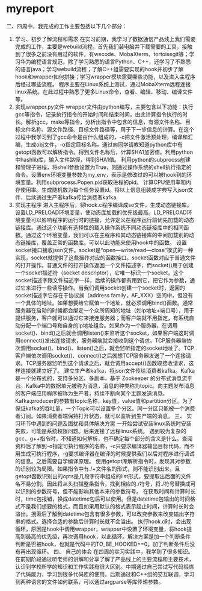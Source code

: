 # myreport
二、四周中，我完成的工作主要包括以下几个部分：
1.	学习、初步了解流程和需求
在实习前期，我学习了数据通信产品线上我们需要完成的工作，主要是webuild流程。首先我们装电脑并下载需要的工具，接触到了很多之前没有用过的软件，有wecode、MobaXterm、tortoisegit等；学习华为编程语言规范，除了学习熟悉的语言Python、C++，还学习了不熟悉的语言java；学习webuild流程；了解C++组需要实现的hook并初步了解hook和wrapper如何拼接；学习wrapper模块需要哪些功能，以及进入主程序后经过哪些流程。
程序主要在Linux系统上测试，通过MobaXterm远程连接linux系统。在此过程中熟悉了更多Linux命令，查看、编辑、移动、编译文件等。
2.	实现wrapper.py文件
wrapper文件由python编写，主要包含以下功能：执行gcc等指令，记录执行指令的开始时间和结束时间，由此计算指令执行的时长。解析gcc，make等指令，分析出指令中包含的信息，有源文件名称、目标文件名称、源文件路径、目标文件路径等，用于下一步信息的计算。在这个过程中我学习到了gcc命令是由什么组成的，-c把文件激活预处理，编译和汇编，生成obj文件，-o指定目标名称。通过向同学请教知道python库中有getopt函数可以解析指令。得到文件名称后，计算SHA1加密值。利用python中hashlib库，输入文件路径，得到SHA1值。
利用python的subprocss创建和管理子进程，将shell参数设置为True，则通过操作系统的shell执行指定的命令。设置env环境变量参数为my_env，表示是修改过的可以被hook到的环境变量。利用subprocess.Popen.pid获取进程的pid。
计算CPU使用率和内存使用率。生成随机数为每个任务设置id。将以上信息组装成字典写入json文件，后续通过生产者kafka传给消费者kafka.
3.	实现主程序
进入主程序后，将hook.c程序编译成so文件，生成动态链接库。设置LD_PRELOAD环境变量，使动态库加载的优先级最高。LD_PRELOAD环境变量可以影响程序的运行时的链接，允许定义在程序运行前优先加载的动态链接库。通过这个功能有选择性的载入操作系统不同动态链接库中的相同函数。通过这个环境变量，我们可以在主程序和其动态链接库的中间加载别的动态链接库，覆盖正常的函数库。可以以此功能来使用hook中的函数。
设置socket接口接收json文件。socket是“open—write/read—close”模式的一种实现，socket就提供了这些操作对应的函数接口。socket函数对应于普通文件的打开操作。普通文件的打开操作返回一个文件描述字，而socket()用于创建一个socket描述符（socket descriptor），它唯一标识一个socket。这个socket描述字跟文件描述字一样，后续的操作都有用到它，把它作为参数，通过它来进行一些读写操作。当我们调用socket创建一个socket时，返回的socket描述字它存在于协议族（address family，AF_XXX）空间中，但没有一个具体的地址。如果想要给它赋值一个地址，就必须调用bind()函数。通常服务器在启动的时候都会绑定一个众所周知的地址（如ip地址+端口号），用于提供服务，客户就可以通过它来接连服务器；而客户端就不用指定，有系统自动分配一个端口号和自身的ip地址组合。如果作为一个服务器，在调用socket()、bind()之后就会调用listen()来监听这个socket，如果客户端这时调用connect()发出连接请求，服务器端就会接收到这个请求。TCP服务器端依次调用socket()、bind()、listen()之后，就会监听指定的socket地址了。TCP客户端依次调用socket()、connect()之后就想TCP服务器发送了一个连接请求。TCP服务器监听到这个请求之后，就会调用accept()函数取接收请求，这样连接就建立好了。
建立生产者kafka，将json文件传给消费者kafka。Kafka是一个分布式的，支持多分区、多副本，基于 Zookeeper 的分布式消息流平台。Kafka中的数据单元被称为消息，消息的种类称为topic。向主题发布消息的客户端应用程序被称为生产者，持续不断向某个主题发送消息。Kafka.producer的参数有topic名称，key值，value值和partition分区。为了保证kafka的吞吐量，一个Topic可以设置多个分区。同一分区只能被一个消费者订阅。如果消费者端保持打开状态，就可以监听到生产端的消息。
三、	实习环节中遇到的问题及困扰和具体解决方案
一开始尝试安装linux系统时安装失败，可能是系统权限问题。后来连接了远程linux系统。
遇到较为复杂的gcc、g++指令时，不知道如何解析，也不确定每个部分的含义是什么。查阅资料后了解到-o指定可执行程序的名称，-c只要求编译器输出目标代码，而不用生成可执行程序，-g要求编译器在编译的时候提供我们以后对程序进行调试的信息。之后需要自学编译原理。
使用getopt库解析指令时，发现其对参数的识别较为局限。如果指令中有./+文件名的形式，则不能识别出来，且getopt函数识别出的opts是几段字符串组成的list形式，要提取出后面的文件名不易分割。因此将从头扫描整条指令，找到相应的./符号，将./符号替换成可以识别的参数符号，但不能影响其他本来的参数符号。
在获取时间和计算时长时，time包报错，换成datetime包后可以使用。但是datetime包输出的时间格式不是我们想要的格式，而且如果用默认的格式表示起止时间，计算时长时会溢出。搜索后了解到datetime包含有很多参数，可以改变参数来改变输出字符串的格式。选择合适的参数后计算时长就不会溢出。
执行hook.c时，会出现循环，原因是hook中调用wrapper，wrapper中设置了环境变量，将hook提高到最高的优先级，再次调用hook，以此循环。解决方案是加一个判断条件判断是否被hook，也就是代码中的TO_BE_HOOKED==0。加了判断条件后没有再出现循环。
四、	自己的体会
在四周的实习实践中，我学到了很多知识。在前期阶段通过听老师的讲解和分享了解了产品线上的主要流程和主要技术，认识到学校所学的知识和工作实践有很大区别。中期通过自己尝试写代码锻炼了代码能力，学习到很多代码库的使用。后期通过和C++组的交互联调，学习到两种语言的文件如何联系，可以通过argparse等库传递参数。
